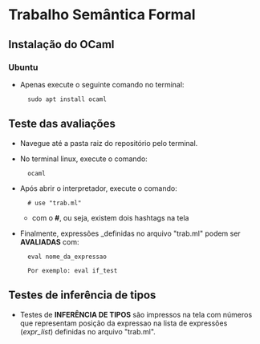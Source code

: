 # Trabalho Semântica Formal

## Instalação do OCaml

### Ubuntu

* Apenas execute o seguinte comando no terminal:
        
        sudo apt install ocaml


## Teste das avaliações

- Navegue até a pasta raiz do repositório pelo terminal.

- No terminal linux, execute o comando:
        
        ocaml

- Após abrir o interpretador, execute o comando: 
    
        # use "trab.ml" 
    
    * com o **#**, ou seja, existem dois hashtags na tela

- Finalmente, expressões _definidas no arquivo "trab.ml" podem ser **AVALIADAS** com:

        eval nome_da_expressao

        Por exemplo: eval if_test

## Testes de inferência de tipos

- Testes de **INFERÊNCIA DE TIPOS** são impressos na tela com números que representam posição da expressao na lista de expressões (_expr_list_) definidas no arquivo "trab.ml".
